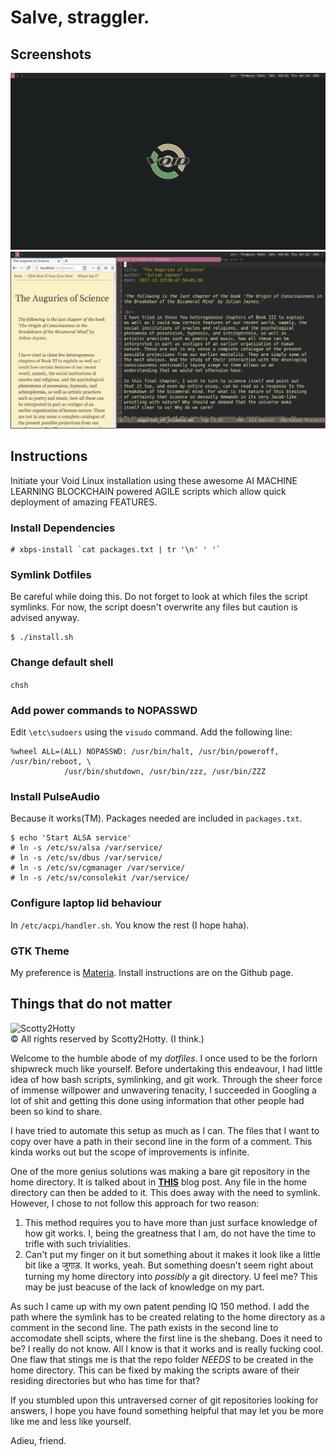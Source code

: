# Salve, straggler.

## Screenshots

![screenshot_1](screenshots/screenshot_1.png "Naked") ![screenshot_2](screenshots/screenshot_2.png "Solid")

## Instructions

Initiate your Void Linux installation using these awesome AI MACHINE LEARNING
BLOCKCHAIN powered AGILE scripts which allow quick deployment of amazing
FEATURES.

### Install Dependencies

```
# xbps-install `cat packages.txt | tr '\n' ' '`
```

### Symlink Dotfiles 

Be careful while doing this. Do not forget to look at which files the script
symlinks. For now, the script doesn't overwrite any files but caution is advised
anyway.
```
$ ./install.sh
```

### Change default shell

`chsh`

### Add power commands to NOPASSWD

Edit `\etc\sudoers` using the `visudo` command. Add the following line:

```
%wheel ALL=(ALL) NOPASSWD: /usr/bin/halt, /usr/bin/poweroff, /usr/bin/reboot, \
            /usr/bin/shutdown, /usr/bin/zzz, /usr/bin/ZZZ
```

### Install PulseAudio

Because it works(TM). Packages needed are included in `packages.txt`.

```
$ echo 'Start ALSA service'
# ln -s /etc/sv/alsa /var/service/
# ln -s /etc/sv/dbus /var/service/
# ln -s /etc/sv/cgmanager /var/service/
# ln -s /etc/sv/consolekit /var/service/
```

### Configure laptop lid behaviour

In `/etc/acpi/handler.sh`. You know the rest (I hope haha).

### GTK Theme

My preference is [Materia](https://github.com/nana-4/materia-theme). Install
instructions are on the Github page.


## Things that do not matter

![Scotty2Hotty](https://gitlab.com/kartikynwa/dotty2hotty/raw/master/scotty2hotty.png "Scotty2Hotty")  
© All rights reserved by Scotty2Hotty. (I think.)

Welcome to the humble abode of my _dotfiles_. I once used to be the forlorn
shipwreck much like yourself. Before undertaking this endeavour, I had little
idea of how bash scripts, symlinking, and git work. Through the sheer force of
immense willpower and unwavering tenacity, I succeeded in Googling a lot of
shit and getting this done using information that other people had been so kind
to share.

I have tried to automate this setup as much as I can. The files that I want to
copy over have a path in their second line in the form of a comment. This kinda
works out but the scope of improvements is infinite.

One of the more genius solutions was making a bare git repository in the home
directory. It is talked about in
[**THIS**](https://developer.atlassian.com/blog/2016/02/best-way-to-store-dotfiles-git-bare-repo/)
blog post. Any file in the home directory can then be added to it.  This does
away with the need to symlink. However, I chose to not follow this approach for
two reason:

1. This method requires you to have more than just surface knowledge of how git
   works. I, being the greatness that I am, do not have the time to trifle with
   such trivialities.
2. Can't put my finger on it but something about it makes it look like a
   little bit like a जुगाड़. It works, yeah. But something doesn't seem right
   about turning my home directory into _possibly_ a git directory. U feel me?
   This may be just beacuse of the lack of knowledge on my part.

As such I came up with my own patent pending IQ 150 method. I add the path where
the symlink has to be created relating to the home directory as a comment in the
second line. The path exists in the second line to accomodate shell scipts,
where the first line is the shebang.  Does it need to be? I really do not
know. All I know is that it works and is really fucking cool. One flaw that
stings me is that the repo folder _NEEDS_ to be created in the home
directory. This can be fixed by making the scripts aware of their residing
directories but who has time for that?

If you stumbled upon this untraversed corner of git repositories looking for
answers, I hope you have found something helpful that may let you be more like
me and less like yourself.

Adieu, friend.
